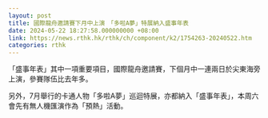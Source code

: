 ```yaml
---
layout: post
title: 國際龍舟邀請賽下月中上演　「多啦A夢」特展納入盛事年表
date: 2024-05-22 18:27:58.000000000 +08:00
link: https://news.rthk.hk/rthk/ch/component/k2/1754263-20240522.htm
categories: rthk
---
```


「盛事年表」其中一項重要項目，國際龍舟邀請賽，下個月中一連兩日於尖東海旁上演，參賽隊伍比去年多。

另外，7月舉行的卡通人物「多啦A夢」巡迴特展，亦都納入「盛事年表」，本周六會先有無人機匯演作為「預熱」活動。

